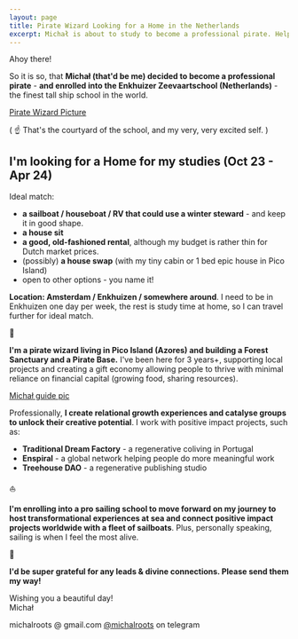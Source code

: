```yaml
---
layout: page
title: Pirate Wizard Looking for a Home in the Netherlands
excerpt: Michał is about to study to become a professional pirate. Help!
---
```


Ahoy there!

So it is so, that **Michał (that'd be me) decided to become a professional pirate** - **and enrolled into the Enkhuizer Zeevaartschool (Netherlands)** - the finest tall ship school in the world.

[Pirate Wizard Picture](/assets/pirate-wizard-lq.jpg)

( ☝️ That's the courtyard of the school, and my very, very excited self. )

## I'm looking for a Home for my studies (Oct 23 - Apr 24)

Ideal match:

- **a sailboat / houseboat / RV that could use a winter steward** - and keep it in good shape.  
- **a house sit**
- **a good, old-fashioned rental**, although my budget is rather thin for Dutch market prices.
- (possibly) **a house swap** (with my tiny cabin or 1 bed epic house in Pico Island)
- open to other options - you name it!

**Location: Amsterdam / Enkhuizen / somewhere around**. I need to be in Enkhuizen one day per week, the rest is study time at home, so I can travel further for ideal match.

🏡

**I'm a pirate wizard living in Pico Island (Azores) and building a Forest Sanctuary and a Pirate Base.** I've been here for 3 years+, supporting local projects and creating a gift economy allowing people to thrive with minimal reliance on financial capital (growing food, sharing resources).

[Michał guide pic](/assets/guide-michal-lq.jpg)

Professionally, **I create relational growth experiences and catalyse groups to unlock their creative potential**. I work with positive impact projects, such as:

- **Traditional Dream Factory** - a regenerative coliving in Portugal
- **Enspiral** - a global network helping people do more meaningful work
- **Treehouse DAO** - a regenerative publishing studio

⛵️

**I'm enrolling into a pro sailing school to move forward on my journey to host transformational experiences at sea and connect positive impact projects worldwide with a fleet of sailboats**. Plus, personally speaking, sailing is when I feel the most alive.

💜  
  
**I'd be super grateful for any leads & divine connections. Please send them my way!**  
  
Wishing you a beautiful day!  
Michał  

michalroots @ gmail.com
[@michalroots](https://t.me/michalroots) on telegram